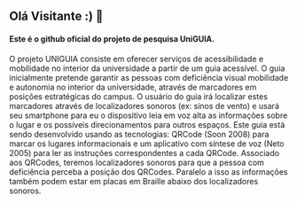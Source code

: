 ## Olá Visitante :) 👋
#### Este é o github oficial do projeto de pesquisa UniGUIA.

O projeto UNIGUIA consiste em oferecer serviços de acessibilidade e mobilidade no interior da universidade a partir de um guia acessível. O guia inicialmente pretende garantir as pessoas com deficiência visual mobilidade e autonomia no interior da universidade, através de marcadores em posições estratégicas do campus. O usuário do guia irá localizar estes marcadores através de localizadores sonoros (ex: sinos de vento) e usará seu smartphone para eu o dispositivo leia em voz alta as informações sobre o lugar e os possíveis direcionamentos para outros espaços.
Este guia está sendo desenvolvido usando as tecnologias: QRCode (Soon 2008) para marcar os lugares informacionais e um aplicativo com síntese de voz (Neto 2005) para ler as instruções correspondentes a cada QRCode. Associado aos QRCodes, teremos localizadores sonoros para que a pessoa com deficiência perceba a posição dos QRCodes. Paralelo a isso as informações também podem estar em placas em Braille abaixo dos localizadores sonoros.
